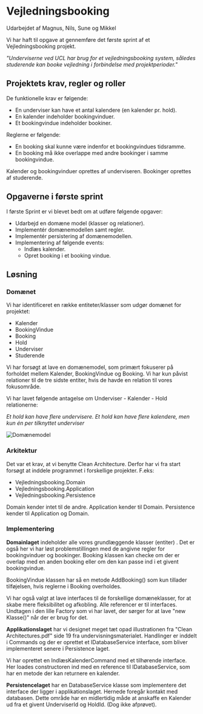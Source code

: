 # Vejledningsbooking

Udarbejdet af Magnus, Nils, Sune og Mikkel

Vi har haft til opgave at gennemføre det første sprint af et Vejledningsbooking projekt. 

*"Underviserne ved UCL har brug for et vejledningsbooking system, således studerende kan booke vejledning i forbindelse med projektperioder."*

## Projektets krav, regler og roller

De funktionelle krav er følgende:
- En underviser kan have et antal kalendere (en kalender pr. hold).
- En kalender indeholder bookingvinduer.
- Et bookingvindue indeholder bookiner.

Reglerne er følgende:
- En booking skal kunne være indenfor et bookingvindues tidsramme.
- En booking må ikke overlappe med andre bookinger i samme bookingvindue.

Kalender og bookingvinduer oprettes af underviseren.
Bookinger oprettes af studerende.

## Opgaverne i første sprint

I første Sprint er vi blevet bedt om at udføre følgende opgaver:

* Udarbejd en domæne model (klasser og relationer).
* Implementér domænemodellen samt regler.
* Implementér persistering af domænemodellen.
* Implementering af følgende events:
  * Indlæs kalender.
  * Opret booking i et booking vindue.


## Løsning

### Domænet

Vi har identificeret en række entiteter/klasser som udgør domænet for projektet:

* Kalender
* BookingVindue
* Booking
* Hold
* Underviser
* Studerende

Vi har forsøgt at lave en domænemodel, som primært fokuserer på forholdet mellem Kalender, BookingVindue og Booking. Vi har kun påvist relationer til de tre sidste entiter, hvis de havde en relation til vores fokusområde.

Vi har lavet følgende antagelse om Underviser - Kalender - Hold relationerne:

*Et hold kan have flere undervisere. Et hold kan have flere kalendere, men kun én per tilknyttet underviser*


![Domænemodel](/design/Domænemodel.png)


### Arkitektur

Det var et krav, at vi benytte Clean Architecture. 
Derfor har vi fra start forsøgt at inddele programmet i forskellige projekter.
F.eks:
* Vejledningsbooking.Domain
* Vejledningsbooking.Application
* Vejledningsbooking.Persistence

Domain kender intet til de andre.
Application kender til Domain.
Persistence kender til Application og Domain.


### Implementering

**Domainlaget** indeholder alle vores grundlæggende klasser (entiter) . Det er også her vi har løst problemstillingen med de angivne regler for bookingvinduer og bookinger. Booking klassen kan checke om der er overlap med en anden booking eller om den kan passe ind i et givent bookingvindue.

BookingVindue klassen har så en metode AddBooking() som kun tillader tilføjelsen, hvis reglerne i Booking overholdes.

Vi har også valgt at lave interfaces til de forskellige domæneklasser, for at skabe mere fleksibilitet og afkobling. Alle referencer er til interfaces.
Undtagen i den lille Factory som vi har lavet, der sørger for at lave "new Klasse()" når der er brug for det.


**Applikationslaget** har vi designet meget tæt opad illustrationen fra "Clean Architectures.pdf" side 19 fra undervisningsmaterialet.
Handlinger er inddelt i Commands og der er oprettet et IDatabaseService interface, som bliver implementeret senere i Persistence laget.

Vi har oprettet en IndlæsKalenderCommand med et tilhørende interface. Her loades constructoren ind med en reference til IDatabaseService, som har en metode der kan returnere en kalender.


**Persistencelaget** har en DatabaseService klasse som implementere det interface der ligger i applikationslaget. Hernede foregår kontakt med databasen. Dette område har en midlertidig måde at anskaffe en Kalender ud fra et givent UnderviserId og HoldId. (Dog ikke afprøvet).
